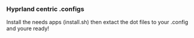 ### Hyprland centric .configs

Install the needs apps (install.sh) then extact the dot files to your .config and youre ready!
